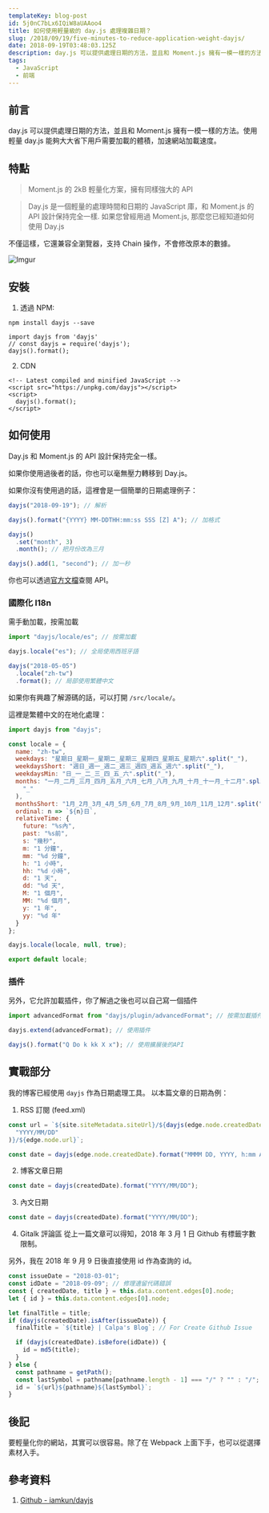 ```yaml
---
templateKey: blog-post
id: 5j0nC7bLx6IQiW8aUAAoo4
title: 如何使用輕量級的 day.js 處理複雜日期？
slug: /2018/09/19/five-minutes-to-reduce-application-weight-dayjs/
date: 2018-09-19T03:48:03.125Z
description: day.js 可以提供處理日期的方法，並且和 Moment.js 擁有一模一樣的方法。使用輕量 day.js 能夠大大省下用戶需要加載的體積，加速網站加載速度。
tags:
  - JavaScript
  - 前端
---
```


## 前言

day.js 可以提供處理日期的方法，並且和 Moment.js 擁有一模一樣的方法。使用輕量 day.js 能夠大大省下用戶需要加載的體積，加速網站加載速度。

## 特點

> Moment.js 的 2kB 輕量化方案，擁有同樣強大的 API

> Day.js 是一個輕量的處理時間和日期的 JavaScript 庫，和 Moment.js 的 API 設計保持完全一樣. 如果您曾經用過 Moment.js, 那麼您已經知道如何使用 Day.js

不僅這樣，它還兼容全瀏覽器，支持 Chain 操作，不會修改原本的數據。

![Imgur](https://i.imgur.com/Ei7qV1q.jpg)

## 安裝

1. 透過 NPM:

```shell
npm install dayjs --save
```

```
import dayjs from 'dayjs'
// const dayjs = require('dayjs');
dayjs().format();
```

2. CDN

```
<!-- Latest compiled and minified JavaScript -->
<script src="https://unpkg.com/dayjs"></script>
<script>
  dayjs().format();
</script>
```

## 如何使用

Day.js 和 Moment.js 的 API 設計保持完全一樣。

如果你使用過後者的話，你也可以毫無壓力轉移到 Day.js。

如果你沒有使用過的話，這裡會是一個簡單的日期處理例子：

```js
dayjs("2018-09-19"); // 解析

dayjs().format("{YYYY} MM-DDTHH:mm:ss SSS [Z] A"); // 加格式

dayjs()
  .set("month", 3)
  .month(); // 把月份改為三月

dayjs().add(1, "second"); // 加一秒
```

你也可以透過[官方文檔](https://github.com/iamkun/dayjs/blob/master/docs/en/API-reference.md)查閱 API。

### 國際化 I18n

需手動加載，按需加載

```js
import "dayjs/locale/es"; // 按需加載

dayjs.locale("es"); // 全局使用西班牙語

dayjs("2018-05-05")
  .locale("zh-tw")
  .format(); // 局部使用繁體中文
```

如果你有興趣了解源碼的話，可以打開 `/src/locale/`。

這裡是繁體中文的在地化處理：

```js
import dayjs from "dayjs";

const locale = {
  name: "zh-tw",
  weekdays: "星期日_星期一_星期二_星期三_星期四_星期五_星期六".split("_"),
  weekdaysShort: "週日_週一_週二_週三_週四_週五_週六".split("_"),
  weekdaysMin: "日_一_二_三_四_五_六".split("_"),
  months: "一月_二月_三月_四月_五月_六月_七月_八月_九月_十月_十一月_十二月".split(
    "_"
  ),
  monthsShort: "1月_2月_3月_4月_5月_6月_7月_8月_9月_10月_11月_12月".split("_"),
  ordinal: n => `${n}日`,
  relativeTime: {
    future: "%s內",
    past: "%s前",
    s: "幾秒",
    m: "1 分鐘",
    mm: "%d 分鐘",
    h: "1 小時",
    hh: "%d 小時",
    d: "1 天",
    dd: "%d 天",
    M: "1 個月",
    MM: "%d 個月",
    y: "1 年",
    yy: "%d 年"
  }
};

dayjs.locale(locale, null, true);

export default locale;
```

### 插件

另外，它允許加載插件，你了解過之後也可以自己寫一個插件

```js
import advancedFormat from "dayjs/plugin/advancedFormat"; // 按需加載插件

dayjs.extend(advancedFormat); // 使用插件

dayjs().format("Q Do k kk X x"); // 使用擴展後的API
```

## 實戰部分

我的博客已經使用 `dayjs` 作為日期處理工具。
以本篇文章的日期為例：

1. RSS 訂閱 (feed.xml)

```js
const url = `${site.siteMetadata.siteUrl}/${dayjs(edge.node.createdDate).format(
  "YYYY/MM/DD"
)}/${edge.node.url}`;

const date = dayjs(edge.node.createdDate).format("MMMM DD, YYYY, h:mm A");
```

2. 博客文章日期

```js
const date = dayjs(createdDate).format("YYYY/MM/DD");
```

3. 內文日期

```js
const date = dayjs(createdDate).format("YYYY/MM/DD");
```

4. Gitalk 評論區
   從上一篇文章可以得知，2018 年 3 月 1 日 Github 有標籤字數限制。

另外，我在 2018 年 9 月 9 日後直接使用 id 作為查詢的 id。

```js
const issueDate = "2018-03-01";
const idDate = "2018-09-09"; // 修理遺留代碼錯誤
const { createdDate, title } = this.data.content.edges[0].node;
let { id } = this.data.content.edges[0].node;

let finalTitle = title;
if (dayjs(createdDate).isAfter(issueDate)) {
  finalTitle = `${title} | Calpa's Blog`; // For Create Github Issue

  if (dayjs(createdDate).isBefore(idDate)) {
    id = md5(title);
  }
} else {
  const pathname = getPath();
  const lastSymbol = pathname[pathname.length - 1] === "/" ? "" : "/";
  id = `${url}${pathname}${lastSymbol}`;
}
```

## 後記

要輕量化你的網站，其實可以很容易。除了在 Webpack 上面下手，也可以從選擇素材入手。

## 參考資料

1. [Github - iamkun/dayjs](https://github.com/iamkun/dayjs)

